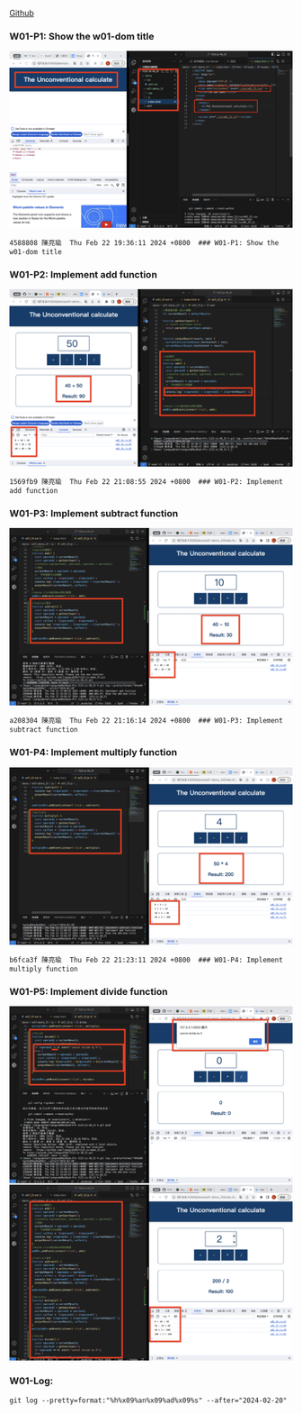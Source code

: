 [Github](https://github.com/liangyu9103/1122-js-demo_31.git)

### W01-P1: Show the w01-dom title

![](w01-p1.png)

```
4588808 陳亮瑜  Thu Feb 22 19:36:11 2024 +0800  ### W01-P1: Show the w01-dom title
```

### W01-P2: Implement add function

![](w01-p2.png)

```
1569fb9 陳亮瑜  Thu Feb 22 21:08:55 2024 +0800  ### W01-P2: Implement add function
```

### W01-P3: Implement subtract function

![](w01-p3.png)

```
a208304 陳亮瑜  Thu Feb 22 21:16:14 2024 +0800  ### W01-P3: Implement subtract function
```

### W01-P4: Implement multiply function

![](w01-p4.png)

```
b6fca3f 陳亮瑜  Thu Feb 22 21:23:11 2024 +0800  ### W01-P4: Implement multiply function
```

### W01-P5: Implement divide function

![](w01-p5-1.png)
![](w01-p5-2.png)

### W01-Log:

```
git log --pretty=format:"%h%x09%an%x09%ad%x09%s" --after="2024-02-20"

```
